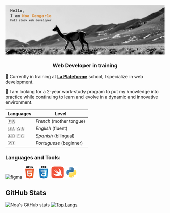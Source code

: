 <img src="./banner.jpg" alt="phot of a guanaco with text saying : Hello, I'm Noa Cengarle"></img>

<h3 align="center">Web Developer in training</h3>

🌱 Currently in training at <a href="https://laplateforme.io/">**La Plateforme**<a> school, I specialize in web development.

🤝 I am looking for a 2-year work-study program to put my knowledge into practice while continuing to learn and evolve in a dynamic and innovative environment.


| Languages | Level |
| ------------- | ----- |
| 🇫🇷 | *French* (mother tongue) |
| 🇺🇸 🇬🇧 | *English* (fluent) |
| 🇦🇷 🇪🇸 | *Spanish* (bilingual) |
| 🇵🇹 | *Portuguese* (beginner) |


<h3 align="left">Languages and Tools:</h3>

<p align="left"><img src="https://www.vectorlogo.zone/logos/figma/figma-icon.svg" alt="figma" width="40" height="40"/> <img src="https://raw.githubusercontent.com/devicons/devicon/master/icons/html5/html5-original-wordmark.svg" alt="html5" width="40" height="40"/> <img src="https://raw.githubusercontent.com/devicons/devicon/master/icons/css3/css3-original-wordmark.svg" alt="css3" width="40" height="40"/> <img src="https://raw.githubusercontent.com/devicons/devicon/master/icons/swift/swift-original.svg" alt="swift" width="40" height="40"/> <img src="https://raw.githubusercontent.com/devicons/devicon/master/icons/python/python-original.svg" alt="python" width="40" height="40"/> </p>


## GitHub Stats

![Noa's GitHub stats](https://github-readme-stats.vercel.app/api?username=noa-cen&show_icons=true&theme=radical) 
[![Top Langs](https://github-readme-stats.vercel.app/api/top-langs/?username=noa-cen&layout=donut&theme=radical)](https://github.com/noa-cen/github-readme-stats)



